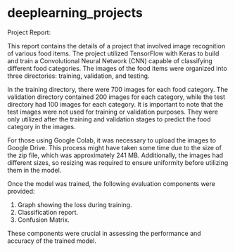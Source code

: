 # deeplearning_projects
Project Report:

This report contains the details of a project that involved image recognition of various food items. The project utilized TensorFlow with Keras to build and train a Convolutional Neural Network (CNN) capable of classifying different food categories. The images of the food items were organized into three directories: training, validation, and testing.

In the training directory, there were 700 images for each food category. The validation directory contained 200 images for each category, while the test directory had 100 images for each category. It is important to note that the test images were not used for training or validation purposes. They were only utilized after the training and validation stages to predict the food category in the images.

For those using Google Colab, it was necessary to upload the images to Google Drive. This process might have taken some time due to the size of the zip file, which was approximately 241 MB. Additionally, the images had different sizes, so resizing was required to ensure uniformity before utilizing them in the model.

Once the model was trained, the following evaluation components were provided:

1. Graph showing the loss during training.
2. Classification report.
3. Confusion Matrix.

These components were crucial in assessing the performance and accuracy of the trained model.

